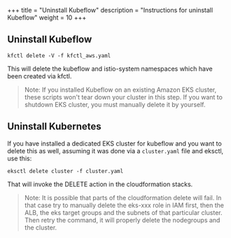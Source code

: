 +++
title = "Uninstall Kubeflow"
description = "Instructions for uninstall Kubeflow"
weight = 10
+++

## Uninstall Kubeflow

```
kfctl delete -V -f kfctl_aws.yaml
```
This will delete the kubeflow and istio-system namespaces which have been created via kfctl.

> Note: If you installed Kubeflow on an existing Amazon EKS cluster, these scripts won't tear down your cluster in this step. If you want to shutdown EKS cluster, you must manually delete it by yourself.

## Uninstall Kubernetes

If you have installed a dedicated EKS cluster for kubeflow and you want to delete this as well, assuming it was done via a `cluster.yaml` file and eksctl, use this:
```
eksctl delete cluster -f cluster.yaml
```
That will invoke the DELETE action in the cloudformation stacks.

> Note: It is possible that parts of the cloudformation delete will fail. In that case try to manually delete the eks-xxx role in IAM first, then the ALB, the eks target groups and the subnets of that particular cluster. Then retry the command, it will properly delete the nodegroups and the cluster.
